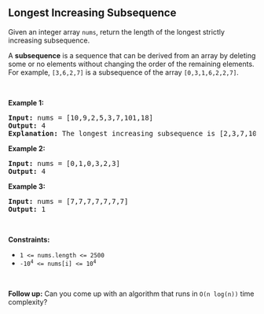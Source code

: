 ## Longest Increasing Subsequence
<p>Given an integer array <code>nums</code>, return the length of the longest strictly increasing subsequence.</p>
<p>A <strong>subsequence</strong> is a sequence that can be derived from an array by deleting some or no elements without changing the order of the remaining elements. For example, <code>[3,6,2,7]</code> is a subsequence of the array <code>[0,3,1,6,2,2,7]</code>.</p>
<p>&nbsp;</p>
<p><strong>Example 1:</strong></p>
<pre><strong>Input:</strong> nums = [10,9,2,5,3,7,101,18]
<strong>Output:</strong> 4
<strong>Explanation:</strong> The longest increasing subsequence is [2,3,7,101], therefore the length is 4.
</pre>
<p><strong>Example 2:</strong></p>
<pre><strong>Input:</strong> nums = [0,1,0,3,2,3]
<strong>Output:</strong> 4
</pre>
<p><strong>Example 3:</strong></p>
<pre><strong>Input:</strong> nums = [7,7,7,7,7,7,7]
<strong>Output:</strong> 1
</pre>
<p>&nbsp;</p>
<p><strong>Constraints:</strong></p>
<ul>
	<li><code>1 &lt;= nums.length &lt;= 2500</code></li>
	<li><code>-10<sup>4</sup> &lt;= nums[i] &lt;= 10<sup>4</sup></code></li>
</ul>
<p>&nbsp;</p>
<p><b>Follow up:</b>&nbsp;Can you come up with an algorithm that runs in&nbsp;<code>O(n log(n))</code> time complexity?</p>
